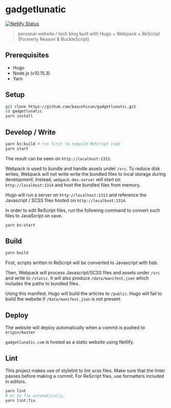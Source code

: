 # gadgetlunatic

[![Netlify Status](https://api.netlify.com/api/v1/badges/6167cc58-9975-4a8e-8f29-8b5cb061ec6f/deploy-status)](https://app.netlify.com/sites/gadgetlunatic/deploys)

> personal website / tech blog built with Hugo + Webpack + ReScript (Formerly Reason & BuckleScript)

## Prerequisites

- Hugo
- Node.js (v10.15.3)
- Yarn

## Setup

```bash
git clone https://github.com/kazushisan/gadgetlunatic.git
cd gadgetlunatic
yarn install
```

## Develop / Write

```bash
yarn bs:build # run first to compile ReScript code
yarn start
```

The result can be seen on `http://localhost:1313`.

Webpack is used to bundle and handle assets under `/src`. To reduce disk writes, Webpack will not write write the bundled files to local storage during development. Instead, `webpack-dev-server` will start on `http://localhost:1314` and host the bundled files from memory.

Hugo will run a server on `http://localhost:1313` and reference the Javascript / SCSS files hosted on `http://localhost:1314`.

In order to edit ReScript files, run the following command to convert such files to JavaScript on save.

```bash
yarn bs:start
```

## Build

```bash
yarn build
```

First, scripts written in ReScript will be converted to Javascript with bsb.

Then, Webpack will process Javascript/SCSS files and assets under `/src` and write to `/static`. It will also produce `/data/manifest.json` which includes the paths to bundled files.

Using this manifest, Hugo will build the articles to `/public`. Hugo will fail to build the website if `/data/manifest.json` is not present.

## Deploy

The website will deploy automatically when a commit is pushed to `origin/master`

`gadgetlunatic.com` is hosted as a static website using Netlify.

## Lint

This project makes use of stylelint to lint scss files. Make sure that the linter passes before making a commit. For ReScript files, use formatters included in editors.

```bash
yarn lint
# or to fix automatically,
yarn lint:fix
```
